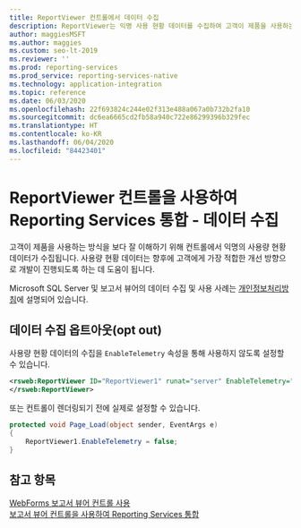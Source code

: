 ```yaml
---
title: ReportViewer 컨트롤에서 데이터 수집
description: ReportViewer는 익명 사용 현황 데이터를 수집하여 고객이 제품을 사용하는 방식을 파악하고 고객과 가장 관련된 개선 사항 개발에 중점을 둡니다.
author: maggiesMSFT
ms.author: maggies
ms.custom: seo-lt-2019
ms.reviewer: ''
ms.prod: reporting-services
ms.prod_service: reporting-services-native
ms.technology: application-integration
ms.topic: reference
ms.date: 06/03/2020
ms.openlocfilehash: 22f693824c244e02f313e488a067a0b732b2fa10
ms.sourcegitcommit: dc6ea6665cd2fb58a940c722e86299396b329fec
ms.translationtype: HT
ms.contentlocale: ko-KR
ms.lasthandoff: 06/04/2020
ms.locfileid: "84423401"
---
```

# <a name="integrate-reporting-services-using-reportviewer-controls---data-collection"></a>ReportViewer 컨트롤을 사용하여 Reporting Services 통합 - 데이터 수집

고객이 제품을 사용하는 방식을 보다 잘 이해하기 위해 컨트롤에서 익명의 사용량 현황 데이터가 수집됩니다. 사용량 현황 데이터는 향후에 고객에게 가장 적합한 개선 방향으로 개발이 진행되도록 하는 데 도움이 됩니다.

Microsoft SQL Server 및 보고서 뷰어의 데이터 수집 및 사용 사례는 [개인정보처리방침](https://go.microsoft.com/fwlink/?LinkID=868444)에 설명되어 있습니다.

## <a name="opting-out-of-data-collection"></a>데이터 수집 옵트아웃(opt out)

사용량 현황 데이터의 수집을 ```EnableTelemetry``` 속성을 통해 사용하지 않도록 설정할 수 있습니다.

```xml
<rsweb:ReportViewer ID="ReportViewer1" runat="server" EnableTelemetry="false">
</rsweb:ReportViewer>
```

또는 컨트롤이 렌더링되기 전에 실제로 설정할 수 있습니다.
    
```csharp
protected void Page_Load(object sender, EventArgs e)
{
    ReportViewer1.EnableTelemetry = false;
}
```
## <a name="see-also"></a>참고 항목

[WebForms 보고서 뷰어 컨트롤 사용](../../reporting-services/application-integration/using-the-webforms-reportviewer-control.md)  
[보고서 뷰어 컨트롤을 사용하여 Reporting Services 통합](../../reporting-services/application-integration/integrating-reporting-services-using-reportviewer-controls.md) 



